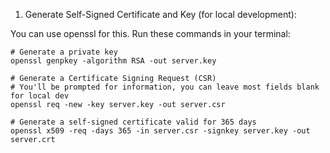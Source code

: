 1. Generate Self-Signed Certificate and Key (for local development):

You can use openssl for this. Run these commands in your terminal:

```
# Generate a private key
openssl genpkey -algorithm RSA -out server.key

# Generate a Certificate Signing Request (CSR)
# You'll be prompted for information, you can leave most fields blank for local dev
openssl req -new -key server.key -out server.csr

# Generate a self-signed certificate valid for 365 days
openssl x509 -req -days 365 -in server.csr -signkey server.key -out server.crt
```